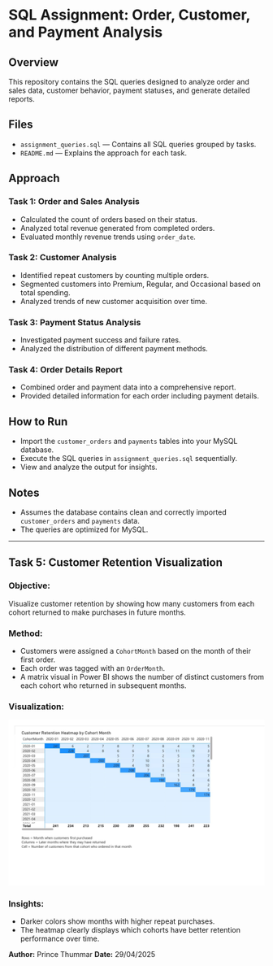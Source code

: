 # SQL Assignment: Order, Customer, and Payment Analysis

## Overview
This repository contains the SQL queries designed to analyze order and sales data, customer behavior, payment statuses, and generate detailed reports.

## Files
- `assignment_queries.sql` — Contains all SQL queries grouped by tasks.
- `README.md` — Explains the approach for each task.

## Approach

### Task 1: Order and Sales Analysis
- Calculated the count of orders based on their status.
- Analyzed total revenue generated from completed orders.
- Evaluated monthly revenue trends using `order_date`.

### Task 2: Customer Analysis
- Identified repeat customers by counting multiple orders.
- Segmented customers into Premium, Regular, and Occasional based on total spending.
- Analyzed trends of new customer acquisition over time.

### Task 3: Payment Status Analysis
- Investigated payment success and failure rates.
- Analyzed the distribution of different payment methods.

### Task 4: Order Details Report
- Combined order and payment data into a comprehensive report.
- Provided detailed information for each order including payment details.

## How to Run
- Import the `customer_orders` and `payments` tables into your MySQL database.
- Execute the SQL queries in `assignment_queries.sql` sequentially.
- View and analyze the output for insights.

## Notes
- Assumes the database contains clean and correctly imported `customer_orders` and `payments` data.
- The queries are optimized for MySQL.

---

## Task 5: Customer Retention Visualization

### Objective:
Visualize customer retention by showing how many customers from each cohort returned to make purchases in future months.

### Method:
- Customers were assigned a `CohortMonth` based on the month of their first order.
- Each order was tagged with an `OrderMonth`.
- A matrix visual in Power BI shows the number of distinct customers from each cohort who returned in subsequent months.

### Visualization:

![Customer Retention](cohort_retention.jpg)

### Insights:
- Darker colors show months with higher repeat purchases.
- The heatmap clearly displays which cohorts have better retention performance over time.


**Author:** Prince Thummar 
**Date:** 29/04/2025
